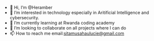 - 👋 Hi, I’m @Heramber
- 👀 I’m interested in technology especially in Aritificial Intelligence and cybersecurity.
- 🌱 I’m currently learning at Rwanda coding academy
- 💞️ I’m looking to collaborate on all projects where I can do
- 📫 How to reach me email:sitamusahaulucie@gmail.com

<!---
Heramber/Heramber is a ✨ special ✨ repository because its `README.md` (this file) appears on your GitHub profile.
You can click the Preview link to take a look at your changes.
--->
